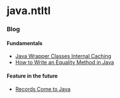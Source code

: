 # java.ntltl

### Blog

#### Fundamentals

* [Java Wrapper Classes Internal Caching](https://howtodoinjava.com/java/basics/object-initialization-best-practices-internal-caching-in-wrapper-classes/)
* [How to Write an Equality Method in Java](https://www.artima.com/lejava/articles/equality.html)

#### Feature in the future

* [Records Come to Java](https://blogs.oracle.com/javamagazine/records-come-to-java)